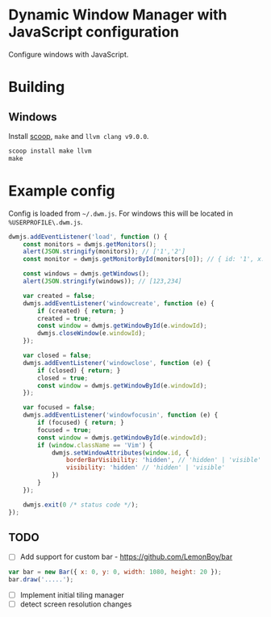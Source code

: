 # Dynamic Window Manager with JavaScript configuration
Configure windows with JavaScript.

# Building

## Windows

Install [scoop](https://scoop.sh/), `make` and `llvm clang v9.0.0`.
```cmd
scoop install make llvm
make
```

# Example config

Config is loaded from `~/.dwm.js`. For windows this will be located in `%USERPROFILE\.dwm.js`.

```javascript
dwmjs.addEventListener('load', function () {
    const monitors = dwmjs.getMonitors();
    alert(JSON.stringify(monitors)); // ['1','2']
    const monitor = dwmjs.getMonitorById(monitors[0]); // { id: '1', x: 0, y: 0, height: 1920, width: 1080 }

    const windows = dwmjs.getWindows();
    alert(JSON.stringify(windows)); // [123,234]

    var created = false;
    dwmjs.addEventListener('windowcreate', function (e) {
        if (created) { return; }
        created = true;
        const window = dwmjs.getWindowById(e.windowId);
        dwmjs.closeWindow(e.windowId);
    });

    var closed = false;
    dwmjs.addEventListener('windowclose', function (e) {
        if (closed) { return; }
        closed = true;
        const window = dwmjs.getWindowById(e.windowId);
    });

    var focused = false;
    dwmjs.addEventListener('windowfocusin', function (e) {
        if (focused) { return; }
        focused = true;
        const window = dwmjs.getWindowById(e.windowId);
        if (window.className == 'Vim') {
            dwmjs.setWindowAttributes(window.id, {
                borderBarVisibility: 'hidden', // 'hidden' | 'visible'
                visibility: 'hidden' // 'hidden' | 'visible'
            })
        }
    });

    dwmjs.exit(0 /* status code */);
});
```

## TODO

- [ ] Add support for custom bar - https://github.com/LemonBoy/bar
```javascript
var bar = new Bar({ x: 0, y: 0, width: 1080, height: 20 });
bar.draw('.....');
```
- [ ] Implement initial tiling manager
- [ ] detect screen resolution changes
